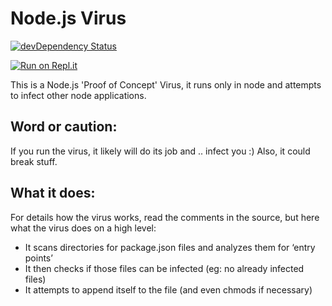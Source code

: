 # Node.js Virus
[![devDependency Status](https://david-dm.org/Gattermeier/nodejs-virus/dev-status.svg)](https://david-dm.org/Gattermeier/nodejs-virus#info=devDependencies)    

[![Run on Repl.it](https://repl.it/badge/github/Gattermeier/nodejs-virus)](https://repl.it/github/Gattermeier/nodejs-virus)

This is a Node.js 'Proof of Concept' Virus, it runs only in node and attempts to infect other node applications.

## Word or caution:

If you run the virus, it likely will do its job and .. infect you :) 
Also, it could break stuff.

## What it does:

For details how the virus works, read the comments in the source, but here what the virus does on a high level:

* It scans directories for package.json files and analyzes them for ‘entry points’
* It then checks if those files can be infected (eg: no already infected files)
* It attempts to append itself to the file (and even chmods if necessary)
